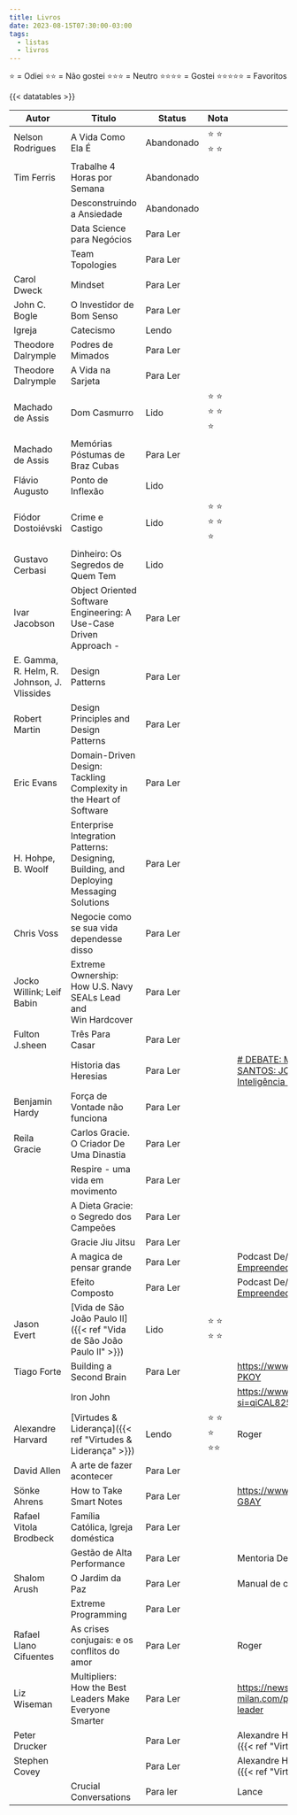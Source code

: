 ```yaml
---
title: Livros
date: 2023-08-15T07:30:00-03:00
tags:
  - listas
  - livros
---
```

⭐ = Odiei
⭐⭐ = Não gostei
⭐⭐⭐ = Neutro
⭐⭐⭐⭐ = Gostei
⭐⭐⭐⭐⭐ = Favoritos

{{< datatables >}}

| Autor                                       | Titulo                                                                                  | Status     | Nota      | Recomendação                                                                                                                                           |
| ------------------------------------------- | --------------------------------------------------------------------------------------- | ---------- | --------- | ------------------------------------------------------------------------------------------------------------------------------------------------------ |
| Nelson Rodrigues                            | A Vida Como Ela É                                                                       | Abandonado | ⭐ ⭐ ⭐ ⭐   |                                                                                                                                                        |
| Tim Ferris                                  | Trabalhe 4 Horas por Semana                                                             | Abandonado |           |                                                                                                                                                        |
|                                             | Desconstruindo a Ansiedade                                                              | Abandonado |           |                                                                                                                                                        |
|                                             | Data Science para Negócios                                                              | Para Ler   |           |                                                                                                                                                        |
|                                             | Team Topologies                                                                         | Para Ler   |           |                                                                                                                                                        |
| Carol Dweck                                 | Mindset                                                                                 | Para Ler   |           |                                                                                                                                                        |
| John C. Bogle                               | O Investidor de Bom Senso                                                               | Para Ler   |           |                                                                                                                                                        |
| Igreja                                      | Catecismo                                                                               | Lendo      |           |                                                                                                                                                        |
| Theodore Dalrymple                          | Podres de Mimados                                                                       | Para Ler   |           |                                                                                                                                                        |
| Theodore Dalrymple                          | A Vida na Sarjeta                                                                       | Para Ler   |           |                                                                                                                                                        |
| Machado de Assis                            | Dom Casmurro                                                                            | Lido       | ⭐ ⭐ ⭐ ⭐ ⭐ |                                                                                                                                                        |
| Machado de Assis                            | Memórias Póstumas de Braz Cubas                                                         | Para Ler   |           |                                                                                                                                                        |
| Flávio Augusto                              | Ponto de Inflexão                                                                       | Lido       |           |                                                                                                                                                        |
| Fiódor Dostoiévski                          | Crime e Castigo                                                                         | Lido       | ⭐ ⭐ ⭐ ⭐ ⭐ |                                                                                                                                                        |
| Gustavo Cerbasi                             | Dinheiro: Os Segredos de Quem Tem                                                       | Lido       |           |                                                                                                                                                        |
| Ivar Jacobson                               | Object Oriented Software Engineering: A Use-Case Driven Approach -                      | Para Ler   |           |                                                                                                                                                        |
| E. Gamma, R. Helm, R. Johnson, J. Vlissides | Design Patterns                                                                         | Para Ler   |           |                                                                                                                                                        |
| Robert Martin                               | Design Principles and Design Patterns                                                   | Para Ler   |           |                                                                                                                                                        |
| Eric Evans                                  | Domain-Driven Design: Tackling Complexity in the Heart of Software                      | Para Ler   |           |                                                                                                                                                        |
| H. Hohpe, B. Woolf                          | Enterprise Integration Patterns: Designing, Building, and Deploying Messaging Solutions | Para Ler   |           |                                                                                                                                                        |
| Chris Voss                                  | Negocie como se sua vida dependesse disso                                               | Para Ler   |           |                                                                                                                                                        |
| Jocko Willink; Leif Babin                   | Extreme Ownership: How U.S. Navy SEALs Lead and Win Hardcover                           | Para Ler   |           |                                                                                                                                                        |
| Fulton J.sheen                              | Três Para Casar                                                                         | Para Ler   |           |                                                                                                                                                        |
|                                             | Historia das Heresias                                                                   | Para Ler   |           | [# DEBATE: MARIA E ADORAÇÃO AOS SANTOS: JOSÉ EDUARDO X PAULO SERGIO - Inteligência Ltda. Podcast [#1051]](https://www.youtube.com/watch?v=E2bVGJmD07U) |
| Benjamin Hardy                              | Força de Vontade não funciona                                                           | Para Ler   |           |                                                                                                                                                        |
| Reila Gracie                                | Carlos Gracie. O Criador De Uma Dinastia                                                | Para Ler   |           |                                                                                                                                                        |
|                                             | Respire - uma vida em movimento                                                         | Para Ler   |           |                                                                                                                                                        |
|                                             | A Dieta Gracie: o Segredo dos Campeões                                                  | Para Ler   |           |                                                                                                                                                        |
|                                             | Gracie Jiu Jitsu                                                                        | Para Ler   |           |                                                                                                                                                        |
|                                             | A magica de pensar grande                                                               | Para Ler   |           | Podcast De/Para - [Mentalidade do Empreendedor e Sua Importância](https://open.spotify.com/episode/5a9joga74kQKntRkdUQIgX)                             |
|                                             | Efeito Composto                                                                         | Para Ler   |           | Podcast De/Para - [Mentalidade do Empreendedor e Sua Importância](https://open.spotify.com/episode/5a9joga74kQKntRkdUQIgX)                             |
| Jason Evert                                 | [Vida de São João Paulo II]({{< ref "Vida de São João Paulo II" >}})                                                           | Lido       | ⭐ ⭐ ⭐ ⭐   |                                                                                                                                                        |
| Tiago Forte                                 | Building a Second Brain                                                                 | Para Ler   |           | https://www.youtube.com/watch?v=miLvpv-PKOY                                                                                                            |
|                                             | Iron John                                                                               |            |           | https://www.youtube.com/live/BEK3szeq_Nk?si=qiCAL825Y2MjUA6z (40:00)                                                                                   |
| Alexandre Harvard                           | [Virtudes & Liderança]({{< ref "Virtudes & Liderança" >}})                                                                | Lendo      | ⭐ ⭐ ⭐ ⭐⭐  | Roger                                                                                                                                                  |
| David Allen                                 | A arte de fazer acontecer                                                               | Para Ler   |           |                                                                                                                                                        |
| Sönke Ahrens                                | How to Take Smart Notes                                                                 | Para Ler   |           | https://www.youtube.com/watch?v=zBsz9B-G8AY                                                                                                            |
| Rafael Vitola Brodbeck                      | Família Católica, Igreja doméstica                                                      | Para Ler   |           |                                                                                                                                                        |
|                                             | Gestão de Alta Performance                                                              | Para Ler   |           | Mentoria DevPro                                                                                                                                        |
| Shalom Arush                                | O Jardim da Paz                                                                         | Para Ler   |           | Manual de casamento para homens - Roger                                                                                                                |
|                                             | Extreme Programming                                                                     | Para Ler   |           |                                                                                                                                                        |
| Rafael Llano Cifuentes                      | As crises conjugais: e os conflitos do amor                                             | Para Ler   |           | Roger                                                                                                                                                  |
| Liz Wiseman                                 | Multipliers: How the Best Leaders Make Everyone Smarter                                 | Para Ler   |           | https://newsletter.techworld-with-milan.com/p/how-to-be-a-multiplier-as-a-leader                                                                       |
| Peter Drucker                               |                                                                                         | Para Ler   |           | Alexandre Havard em [Virtudes & Liderança]({{< ref "Virtudes & Liderança" >}})                                                                                                           |
| Stephen Covey                               |                                                                                         | Para Ler   |           | Alexandre Havard em [Virtudes & Liderança]({{< ref "Virtudes & Liderança" >}})                                                                                                           |
|                                             | Crucial Conversations                                                                   | Para ler   |           | Lance                                                                                                                                                  |
